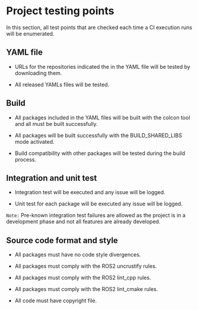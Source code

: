 ﻿# Project testing points

In this section, all test points that are checked each time a CI execution runs will be enumerated.

## YAML file

* URLs for the repositories indicated the in the YAML file will be tested by downloading them.

* All released YAMLs files will be tested.

## Build 

* All packages included in the YAML files will be built with the colcon tool and all must be built successfully.

* All packages will be built successfully with the BUILD_SHARED_LIBS mode activated.

* Build compatibility with other packages will be tested during the build process.

## Integration and unit test

* Integration test will be executed and any issue will be logged.

* Unit test for each package will be executed any issue will be logged.

`Note:` Pre-known integration test failures are allowed as the project is in a development phase and not all features are already developed.

## Source code format and style

* All packages must have no code style divergences.

* All packages must comply with the ROS2 uncrustify rules.

* All packages must comply with the ROS2 lint_cpp rules.

* All packages must comply with the ROS2 lint_cmake rules.

* All code must have copyright file.
